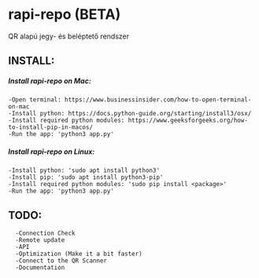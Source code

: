# rapi-repo (BETA)
QR alapú jegy- és beléptető rendszer

## INSTALL:
##### Install rapi-repo on Mac:
	-Open terminal: https://www.businessinsider.com/how-to-open-terminal-on-mac
	-Install python: https://docs.python-guide.org/starting/install3/osx/
	-Install required python modules: https://www.geeksforgeeks.org/how-to-install-pip-in-macos/
	-Run the app: 'python3 app.py'
##### Install rapi-repo on Linux:
	-Install python: 'sudo apt install python3'
	-Install pip: 'sudo apt install python3-pip'
	-Install required python modules: 'sudo pip install <package>'
	-Run the app: 'python3 app.py'
## TODO:
	  -Connection Check
	  -Remote update
	  -API
	  -Optimization (Make it a bit faster)
	  -Connect to the QR Scanner
	  -Documentation
